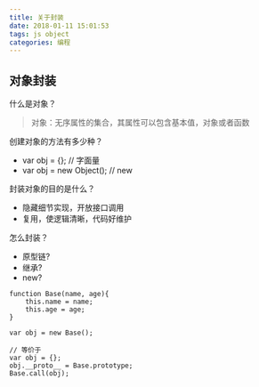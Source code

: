 ```yaml
---
title: 关于封装
date: 2018-01-11 15:01:53
tags: js object
categories: 编程
---
```


## 对象封装
什么是对象？
> 对象：无序属性的集合，其属性可以包含基本值，对象或者函数


创建对象的方法有多少种？

- var obj = {}; // 字面量
- var obj = new Object(); // new


封装对象的目的是什么？
- 隐藏细节实现，开放接口调用
- 复用，使逻辑清晰，代码好维护


怎么封装？

- 原型链?
- 继承?
- new?
```
function Base(name, age){
    this.name = name;
    this.age = age;
}

var obj = new Base();

// 等价于
var obj = {};
obj.__proto__ = Base.prototype;
Base.call(obj);

```

